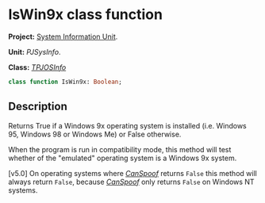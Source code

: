 # IsWin9x class function

**Project:** [System Information Unit](../API.md).

**Unit:** _PJSysInfo_.

**Class:** _[TPJOSInfo](./TPJOSInfo.md)_

```pascal
class function IsWin9x: Boolean;
```

## Description

Returns True if a Windows 9x operating system is installed (i.e. Windows 95, Windows 98 or Windows Me) or False otherwise.

When the program is run in compatibility mode, this method will test whether of the "emulated" operating system is a Windows 9x system.

[v5.0] On operating systems where _[CanSpoof](./TPJOSInfo-CanSpoof.md)_ returns `False` this method will always return `False`, because _[CanSpoof](./TPJOSInfo-CanSpoof.md)_ only returns `False` on Windows NT systems.
